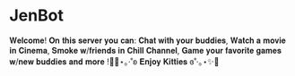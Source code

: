# JenBot
𝐖𝐞𝐥𝐜𝐨𝐦𝐞! 𝐎𝐧 𝐭𝐡𝐢𝐬 𝐬𝐞𝐫𝐯𝐞𝐫 𝐲𝐨𝐮 𝐜𝐚𝐧: 𝐂𝐡𝐚𝐭 𝐰𝐢𝐭𝐡 𝐲𝐨𝐮𝐫 𝐛𝐮𝐝𝐝𝐢𝐞𝐬, 𝐖𝐚𝐭𝐜𝐡 𝐚 𝐦𝐨𝐯𝐢𝐞 𝐢𝐧 𝐂𝐢𝐧𝐞𝐦𝐚, 𝐒𝐦𝐨𝐤𝐞 𝐰/𝐟𝐫𝐢𝐞𝐧𝐝𝐬 𝐢𝐧 𝐂𝐡𝐢𝐥𝐥 𝐂𝐡𝐚𝐧𝐧𝐞𝐥, 𝐆𝐚𝐦𝐞 𝐲𝐨𝐮𝐫 𝐟𝐚𝐯𝐨𝐫𝐢𝐭𝐞 𝐠𝐚𝐦𝐞𝐬 𝐰/𝐧𝐞𝐰 𝐛𝐮𝐝𝐝𝐢𝐞𝐬 𝐚𝐧𝐝 𝐦𝐨𝐫𝐞 !🍓✨⋆｡‧˚ʚ 𝐄𝐧𝐣𝐨𝐲 𝐊𝐢𝐭𝐭𝐢𝐞𝐬 ɞ˚‧｡⋆✨🍓
